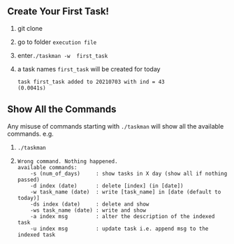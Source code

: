 ## Create Your First Task!

1. git clone

2. go to folder `execution file`

3. enter`./taskman -w  first_task`

4. a task names `first_task` will be created for today

   ```
   task first_task added to 20210703 with ind = 43
   (0.0041s)
   ```

## Show All the Commands

Any misuse of commands starting with `./taskman` will show all the available commands.
e.g. 

1. `./taskman` 

2. ```
   Wrong command. Nothing happened.
   available commands:
       -s (num_of_days)     : show tasks in X day (show all if nothing passed)
       -d index (date)      : delete [index] (in [date])
       -w task_name (date)  : write [task_name] in [date (default to today)]
       -ds index (date)     : delete and show
       -ws task_name (date) : write and show
       -a index msg         : alter the description of the indexed task
       -u index msg         : update task i.e. append msg to the indexed task
   ```